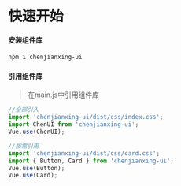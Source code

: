 # 快速开始

#### 安装组件库

```bash
npm i chenjianxing-ui
```

#### 引用组件库
> 在main.js中引用组件库

``` javascript
//全部引入
import 'chenjianxing-ui/dist/css/index.css';
import ChenUI from 'chenjianxing-ui';
Vue.use(ChenUI);

//按需引用
import 'chenjianxing-ui/dist/css/card.css';
import { Button, Card } from 'chenjianxing-ui';
Vue.use(Button);
Vue.use(Card); 
```